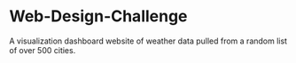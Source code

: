 # Web-Design-Challenge
A visualization dashboard website of weather data pulled from a random list of over 500 cities.
